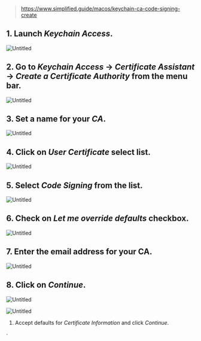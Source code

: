 > https://www.simplified.guide/macos/keychain-ca-code-signing-create

## 1. Launch *Keychain Access*.

![Untitled](https://s3-us-west-2.amazonaws.com/secure.notion-static.com/aef4e6f4-bbd4-4855-afce-63fc51849cee/Untitled.png)

## 2. Go to *Keychain Access* → *Certificate Assistant* → *Create a Certificate Authority* from the menu bar.

![Untitled](https://s3-us-west-2.amazonaws.com/secure.notion-static.com/868190bf-41e6-4eab-811b-02a9fd5b61be/Untitled.png)

## 3. Set a name for your *CA*.

![Untitled](https://s3-us-west-2.amazonaws.com/secure.notion-static.com/3fbbae89-a81b-4583-ad5f-4b38931f5a38/Untitled.png)

## 4. Click on *User Certificate* select list.

![Untitled](https://s3-us-west-2.amazonaws.com/secure.notion-static.com/d4c8d7fc-6470-4450-9c56-e12c8fb20d37/Untitled.png)

## 5. Select *Code Signing* from the list.

![Untitled](https://s3-us-west-2.amazonaws.com/secure.notion-static.com/80e9df1f-4f95-4410-bb54-f872bb47cf6d/Untitled.png)

## 6. Check on *Let me override defaults* checkbox.

![Untitled](https://s3-us-west-2.amazonaws.com/secure.notion-static.com/f3d3cb29-df08-4db6-af30-c8059ccd3c35/Untitled.png)

## 7. Enter the email address for your CA.

![Untitled](https://s3-us-west-2.amazonaws.com/secure.notion-static.com/e1defa5a-f308-47ec-9991-281bb42f0af3/Untitled.png)

## 8. Click on *Continue*.

![Untitled](https://s3-us-west-2.amazonaws.com/secure.notion-static.com/d2912a95-1afb-4a74-b34a-bb217844790b/Untitled.png)

![Untitled](https://s3-us-west-2.amazonaws.com/secure.notion-static.com/8d1fab89-f9f1-4778-bbc0-6a8d836763cf/Untitled.png)

1. Accept defaults for *Certificate Information* and click *Continue*.

·
